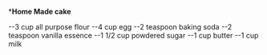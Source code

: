 *************Home Made cake************

--3 cup all purpose flour
--4 cup egg
--2 teaspoon baking soda
--2 teaspoon vanilla essence
--1 1/2 cup powdered sugar
--1 cup butter
--1 cup milk
